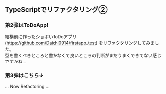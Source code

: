 ## TypeScriptでリファクタリング②

### 第2弾はToDoApp!
結構前に作ったショボいToDoアプリ(<a>https://github.com/Daichi0914/firstapp_test</a>) をリファクタリングしてみました。</br>
型を書くべきところと書かなくて良いところの判断がまだうまくできてない感じですかね...

### 第3弾はこちら↓
... Now Refactoring ...
